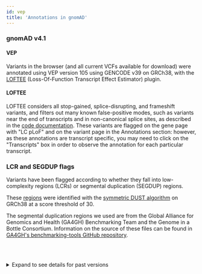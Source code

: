 ```yaml
---
id: vep
title: 'Annotations in gnomAD'
---
```


### gnomAD v4.1

#### VEP

Variants in the browser (and all current VCFs available for download) were annotated using VEP version 105 using GENCODE v39 on GRCh38, with the [LOFTEE](https://github.com/konradjk/loftee) (Loss-Of-Function Transcript Effect Estimator) plugin.

#### <a name="loftee"></a>LOFTEE

LOFTEE considers all stop-gained, splice-disrupting, and frameshift variants, and filters out many known false-positive modes, such as variants near the end of transcripts and in non-canonical splice sites, as described in the [code documentation](https://github.com/konradjk/loftee). These variants are flagged on the gene page with "LC pLoF" and on the variant page in the Annotations section: however, as these annotations are transcript specific, you may need to click on the "Transcripts" box in order to observe the annotation for each particular transcript.

### LCR and SEGDUP flags

Variants have been flagged according to whether they fall into low-complexity regions (LCRs) or segmental duplication (SEGDUP) regions.

These [regions](https://storage.googleapis.com/gcp-public-data--gnomad/intervals/LCRFromHengHg38.bed) were identified with the [symmetric DUST algorithm](https://www.ncbi.nlm.nih.gov/pubmed/16796549) on GRCh38 at a score threshold of 30.

The segmental duplication regions we used are from the Global Alliance for Genomics and Health (GA4GH) Benchmarking Team and the Genome in a Bottle Consortium. Information on the source of these files can be found in [GA4GH's benchmarking-tools GitHub repository](https://github.com/ga4gh/benchmarking-tools/tree/d88448a68a79ed322837bc8eb4d5a096a710993d/resources/stratification-bed-files/SegmentalDuplications).

<br/><br/>

<details>

<summary>Expand to see details for past versions</summary>

### VEP

#### gnomAD v3.1

Variants in the browser (and all current VCFs available for download) were annotated using VEP version 101 using GENCODE v35 on GRCh38, with the [LOFTEE](https://github.com/konradjk/loftee) (Loss-Of-Function Transcript Effect Estimator) plugin.

#### gnomAD v3.0

Variants in the browser (and all current VCFs available for download) were annotated using VEP version 95 using GENCODE v29 on GRCh38, with the [LOFTEE](https://github.com/konradjk/loftee) (Loss-Of-Function Transcript Effect Estimator) plugin.

#### gnomAD v2

Variants in the browser (and all current VCFs available for download) were annotated using VEP version 85 using GENCODE v19 on GRCh37, with the [LOFTEE](https://github.com/konradjk/loftee) (Loss-Of-Function Transcript Effect Estimator) plugin.

### MNVs (gnomAD v2 only)

Multi-nucleotide variants (MNVs) were identified using [Hail's window_by_locus](https://hail.is/docs/0.2/methods/genetics.html#hail.methods.window_by_locus) function. We exhaustively looked for variants that appear in the same individual, in the same haplotype, and within 2 bp distance for the exome dataset and 10 bp distance for the genome dataset. More information can be found in ["Landscape of multi-nucleotide variants in 125,748 human exomes and 15,708 genomes"](https://broad.io/gnomad_mnv).

### LCR, SEGDUP and DECOY flags

#### gnomAD v3

Variants have been flagged according to whether they fall into low-complexity regions (LCRs).

These [regions](https://storage.googleapis.com/gcp-public-data--gnomad/intervals/LCRFromHengHg38.bed) were identified
with the [symmetric DUST algorithm](https://www.ncbi.nlm.nih.gov/pubmed/16796549) on GRCh38 at a score threshold of 30.

#### gnomAD v2

Variants have been flagged according to whether they fall into low-complexity regions (LCRs) or segmental duplication (SEGDUP) regions.

[Low-complexity regions](https://storage.googleapis.com/gcp-public-data--gnomad/intervals/LCR.interval_list) were identified with the
[symmetric DUST algorithm](https://www.ncbi.nlm.nih.gov/pubmed/16796549) on GRCh37 at a score threshold of 30.

The [segmental duplication](https://storage.googleapis.com/gcp-public-data--gnomad/intervals/hg19_self_chain_split_both.bed) and
[decoy](https://storage.googleapis.com/gcp-public-data--gnomad/intervals/mm-2-merged.GRCh37_compliant.bed) regions we used are from
the Global Alliance for Genomics and Health (GA4GH) Benchmarking Team and the Genome in a Bottle Consortium. Information on the source of these files can be found in [GA4GH's benchmarking-tools GitHub repository](https://github.com/ga4gh/benchmarking-tools/tree/d88448a68a79ed322837bc8eb4d5a096a710993d/resources/stratification-bed-files/SegmentalDuplications).

</details>
